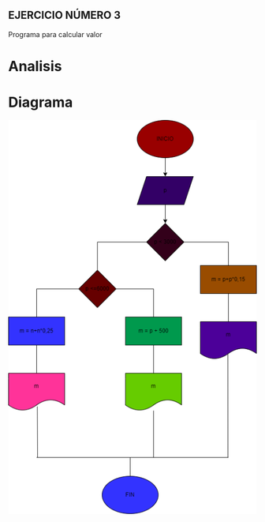 ## EJERCICIO NÚMERO 3
Programa para calcular valor

# Analisis

# Diagrama

![Diagrama de flujo](diagramAF.png "Diagrama de flujo")